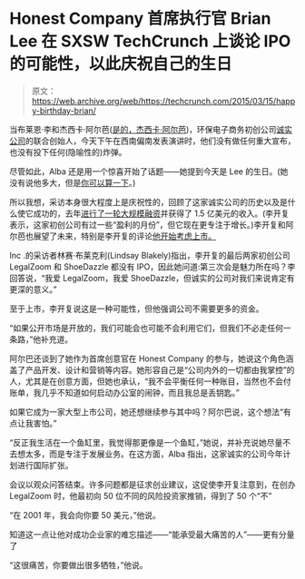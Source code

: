 # Honest Company 首席执行官 Brian Lee 在 SXSW TechCrunch 上谈论 IPO 的可能性，以此庆祝自己的生日

> 原文：<https://web.archive.org/web/https://techcrunch.com/2015/03/15/happy-birthday-brian/>

当布莱恩·李和杰西卡·阿尔芭([是的，杰西卡·阿尔芭](https://web.archive.org/web/20230131055918/https://techcrunch.com/2012/09/10/jessica-alba-running-a-startup-is-really-hard-you-have-to-be-passionate-about-what-you-do/))，环保电子商务初创公司[诚实公司](https://web.archive.org/web/20230131055918/https://www.honest.com/)的联合创始人，今天下午在西南偏南发表演讲时，他们没有做任何重大宣布，也没有投下任何(隐喻性的)炸弹。

尽管如此，Alba 还是用一个惊喜开始了话题——她提到今天是 Lee 的生日。(她没有说他多大，但是[你可以算一下](https://web.archive.org/web/20230131055918/http://articles.latimes.com/2013/feb/09/business/la-fi-himi-brian-lee-20130210)。)

所以我想，采访本身很大程度上是庆祝性的，回顾了这家诚实公司的历史以及是什么使它成功的，去年[进行了一轮大规模融资](https://web.archive.org/web/20230131055918/https://techcrunch.com/2014/08/27/honest-co-jessica-albas-e-commerce-startup-has-raised-a-70m-series-c/)并获得了 1.5 亿美元的收入。(李开复表示，这家初创公司有过一些“盈利的月份”，但它现在更专注于增长。)李开复和阿尔芭也展望了未来，特别是李开复的评论[他开始考虑上市。](https://web.archive.org/web/20230131055918/http://blogs.wsj.com/venturecapital/2014/08/26/jessica-albas-the-honest-co-raises-70m-preps-for-ipo/)

Inc .的采访者林赛·布莱克利(Lindsay Blakely)指出，李开复的最后两家初创公司 LegalZoom 和 ShoeDazzle 都没有 IPO，因此她问道:第三次会是魅力所在吗？李回答说，“我爱 LegalZoom，我爱 ShoeDazzle，但诚实的公司对我们来说肯定有更深的意义。”

至于上市，李开复说这是一种可能性，但他强调公司不需要更多的资金。

“如果公开市场是开放的，我们可能会也可能不会利用它们，但我们不必走任何一条路，”他补充道。

阿尔巴还谈到了她作为首席创意官在 Honest Company 的参与，她说这个角色涵盖了产品开发、设计和营销等内容。她形容自己是“公司内外的一切都由我掌控”的人，尤其是在创意方面，但她也承认，“我不会平衡任何一种账目，当然也不会付账单，我几乎不知道如何启动办公室的闹钟，而且我总是丢钥匙。”

如果它成为一家大型上市公司，她还想继续参与其中吗？阿尔巴说，这个想法“有点让我害怕。”

“反正我生活在一个鱼缸里，我觉得那更像是一个鱼缸，”她说，并补充说她尽量不去想太多，而是专注于发展业务。在这方面，Alba 指出，这家诚实的公司今年计划进行国际扩张。

会议以观众问答结束。许多问题都是征求创业建议，这促使李开复注意到，在创办 LegalZoom 时，他最初向 50 位不同的风险投资家推销，得到了 50 个“不”

“在 2001 年，我会向你要 50 美元，”他说。

知道这一点让他对成功企业家的难忘描述——“能承受最大痛苦的人”——更有分量了

“这很痛苦，你要做出很多牺牲，”他说。
